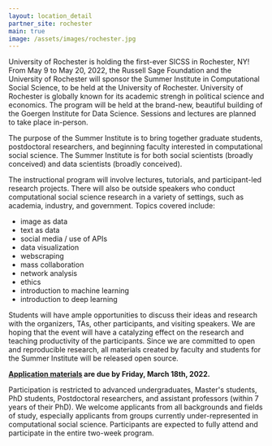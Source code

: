 ```yaml
---
layout: location_detail
partner_site: rochester
main: true
image: /assets/images/rochester.jpg
---
```


University of Rochester is holding the first-ever SICSS in Rochester, NY! From May 9 to May 20, 2022, the Russell Sage Foundation and the University of Rochester will sponsor the Summer Institute in Computational Social Science, to be held at the University of Rochester. University of Rochester is globally known for its academic strengh in political science and economics. The program will be held at the brand-new, beautiful building of the Goergen Institute for Data Science. Sessions and lectures are planned to take place in-person. 

The purpose of the Summer Institute is to bring together graduate students, postdoctoral researchers, and beginning faculty interested in computational social science. The Summer Institute is for both social scientists (broadly conceived) and data scientists (broadly conceived).

The instructional program will involve lectures, tutorials, and participant-led research projects. There will also be outside speakers who conduct computational social science research in a variety of settings, such as academia, industry, and government. Topics covered include:

* image as data
* text as data
* social media / use of APIs
* data visualization
* webscraping
* mass collaboration
* network analysis
* ethics
* introduction to machine learning
* introduction to deep learning

Students will have ample opportunities to discuss their ideas and research with the organizers, TAs, other participants, and visiting speakers. We are hoping that the event will have a catalyzing effect on the research and teaching productivity of the participants. Since we are committed to open and reproducible research, all materials created by faculty and students for the Summer Institute will be released open source.

**[Application materials](https://compsocialscience.github.io/summer-institute/2022/rochester/apply) are due by Friday, March 18th, 2022.**

Participation is restricted to advanced undergraduates, Master's students, PhD students, Postdoctoral researchers, and assistant professors (within 7 years of their PhD). We welcome applicants from all backgrounds and fields of study, especially applicants from groups currently under-represented in computational social science. Participants are expected to fully attend and participate in the entire two-week program.

